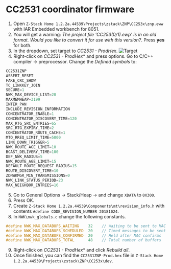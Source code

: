 # CC2531 coordinator firmware
1. Open `Z-Stack Home 1.2.2a.44539\Projects\zstack\ZNP\CC253x\znp.eww` with IAR Embedded workbench for 8051.
2. You will get a warning: *The project file 'CC253(0/1).ewp' is in an old format. Would you like to convert it for use with this version?*. Press **yes** for both.
3. In the dropdown, set target to *CC2531 - ProdHex*.
![Target](images/target.png)
4. Right-click on *CC2531 - ProdHex** and press options. Go to C/C++ compiler -> preprocessor. Change the *Defined symbols* to:
```c
CC2531ZNP
ASSERT_RESET
FAKE_CRC_SHDW
TC_LINKKEY_JOIN
SECURE=1
NWK_MAX_DEVICE_LIST=20
MAXMEMHEAP=3199
INTER_PAN
INCLUDE_REVISION_INFORMATION
CONCENTRATOR_ENABLE=1
CONCENTRATOR_DISCOVERY_TIME=120
MAX_RTG_SRC_ENTRIES=65
SRC_RTG_EXPIRY_TIME=2
CONCENTRATOR_ROUTE_CACHE=1
MTO_RREQ_LIMIT_TIME=5000
LINK_DOWN_TRIGGER=5
NWK_ROUTE_AGE_LIMIT=10
BCAST_DELIVERY_TIME=100
DEF_NWK_RADIUS=5
NWK_ROUTE_AGE_LIMIT=15
DEFAULT_ROUTE_REQUEST_RADIUS=15
ROUTE_DISCOVERY_TIME=10
ZDNWKMGR_MIN_TRANSMISSIONS=0
NWK_LINK_STATUS_PERIOD=23
MAX_NEIGHBOR_ENTRIES=16
```
5. Go to General Options -> Stack/Heap -> and change `XDATA` to `0X300`.
6. Press OK.
7. Create `Z-Stack Home 1.2.2a.44539\Components\mt\revision_info.h` with contents `#define CODE_REVISION_NUMBER 20181024`.
8. In `NWK\nwk_globals.c` change the following constants.
```c
#define NWK_MAX_DATABUFS_WAITING    32    // Waiting to be sent to MAC
#define NWK_MAX_DATABUFS_SCHEDULED  20    // Timed messages to be sent
#define NWK_MAX_DATABUFS_CONFIRMED  20    // Held after MAC confirms
#define NWK_MAX_DATABUFS_TOTAL      48    // Total number of buffers
```
9. Right-click on *CC2531 - ProdHex** and click *Rebuild all*.
10. Once finished, you can find the `CC2531ZNP-Prod.hex` file in `Z-Stack Home 1.2.2a.44539\Projects\zstack\ZNP\CC253x\dev`.
